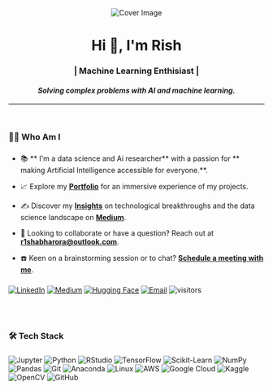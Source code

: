 <div align="center">
  <img src="https://media.licdn.com/dms/image/D4E16AQGhG2RR0mcQZQ/profile-displaybackgroundimage-shrink_350_1400/0/1698100265217?e=1722470400&v=beta&t=ZmZqcBSKy0Fw35hkI3OrIaja7cVuUHg8F0W85hyuRaw" alt="Cover Image" style="max-width:100%; max-height:300px; pointer-events: none;">
</div>

###

<h1 align="center">Hi 👋, I'm Rish</h1>
<h3 align="center">| Machine Learning Enthisiast | </h3>
<h4 align="center"><i>Solving complex problems with AI and machine learning.</i></h4>


---
<br>

<h3 align="left">👨‍💻 Who Am I</h3>

###

- 📚 ** I'm a data science and Ai researcher** with a passion for ** making Artificial Intelligence accessible for everyone.**.

- 📈 Explore my **[Portfolio](https://sattari.org/PROJECTS)** for an immersive experience of my projects.

- ✍️ Discover my **[Insights](http://r1sharora.medium.com/)** on technological breakthroughs and the data science landscape on **[Medium](http://r1sharora.medium.com/)**.

- 💌 Looking to collaborate or have a question? Reach out at **[r1shabharora@outlook.com](mailto:r1shabharora@outlook.com)**.

- ☎️ Keen on a brainstorming session or to chat? **[Schedule a meeting with me](https://topmate.io/risharora)**.

###

<div align="left">
  <a href="https://www.linkedin.com/in/r1shabharora/" target="_blank"><img src="https://img.shields.io/badge/LinkedIn-%230077B5.svg?&style=for-the-badge&logo=linkedin&logoColor=white" alt="LinkedIn"></a>
  <a href="http://r1sharora.medium.com/" target="_blank"><img src="https://img.shields.io/badge/Medium-%2312100E.svg?&style=for-the-badge&logo=medium&logoColor=white" alt="Medium"></a>
  <a href="https://huggingface.co/r1sharora" target="_blank"><img src="https://img.shields.io/badge/HuggingFace-%23FF9A00.svg?&style=for-the-badge&logo=huggingface&logoColor=white" alt="Hugging Face"></a>
  <!-- <a href="https://www.sattari.org" target="_blank"><img src="https://img.shields.io/badge/SATTARI.org-%23323330.svg?&style=for-the-badge&logo=internetexplorer&logoColor=blue" alt="Website"></a> -->
  <a href="mailto:r1shabharora@outlook.com" target="_blank"><img src="https://img.shields.io/badge/Gmail-D14836?style=for-the-badge&logo=gmail&logoColor=white" alt="Email"></a>
  <img src="https://komarev.com/ghpvc/?username=r1shabharora&label=Visitors&color=blue&style=flat-square" alt="visitors">
</div>

<br><br>

###

<h3 align="left">🛠 Tech Stack</h3>

###

<div align="left">
  <img src="https://img.shields.io/badge/Jupyter-F37626.svg?&style=for-the-badge&logo=jupyter&logoColor=white" alt="Jupyter" />
  <img src="https://img.shields.io/badge/Python-3776AB.svg?&style=for-the-badge&logo=python&logoColor=white" alt="Python" />
  <img src="https://img.shields.io/badge/RStudio-75AADB.svg?&style=for-the-badge&logo=rstudio&logoColor=white" alt="RStudio" />
  <img src="https://img.shields.io/badge/TensorFlow-FF6F00.svg?&style=for-the-badge&logo=tensorflow&logoColor=white" alt="TensorFlow" />
  <img src="https://img.shields.io/badge/ScikitLearn-F7931E.svg?&style=for-the-badge&logo=scikit-learn&logoColor=white" alt="Scikit-Learn" />
  
  <img src="https://img.shields.io/badge/Numpy-013243.svg?&style=for-the-badge&logo=numpy&logoColor=white" alt="NumPy" />
  <img src="https://img.shields.io/badge/Pandas-150458.svg?&style=for-the-badge&logo=pandas&logoColor=white" alt="Pandas" />
  
  <img src="https://img.shields.io/badge/Git-F05032.svg?&style=for-the-badge&logo=git&logoColor=white" alt="Git" />
  <img src="https://img.shields.io/badge/Anaconda-44A833.svg?&style=for-the-badge&logo=anaconda&logoColor=white" alt="Anaconda" />
  <img src="https://img.shields.io/badge/Linux-FCC624.svg?&style=for-the-badge&logo=linux&logoColor=black" alt="Linux" />
  
  <img src="https://img.shields.io/badge/AWS-232F3E.svg?&style=for-the-badge&logo=amazonaws&logoColor=white" alt="AWS" />
  <img src="https://img.shields.io/badge/Google_Cloud-4285F4.svg?&style=for-the-badge&logo=google-cloud&logoColor=white" alt="Google Cloud" />
  
  <img src="https://img.shields.io/badge/Kaggle-20BEFF.svg?&style=for-the-badge&logo=kaggle&logoColor=white" alt="Kaggle" />
  <img src="https://img.shields.io/badge/OpenCV-5C3EE8.svg?&style=for-the-badge&logo=opencv&logoColor=white" alt="OpenCV" />
  
  <img src="https://img.shields.io/badge/GitHub-100000.svg?&style=for-the-badge&logo=github&logoColor=white" alt="GitHub" />
</div>

###
